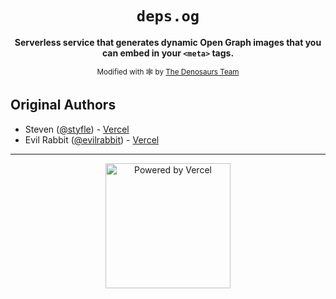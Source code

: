 <div align="center">
  <h1><code>deps.og</code></h1>

  <p>
    <strong>Serverless service that generates dynamic Open Graph images that you can embed in your <code>&lt;meta&gt;</code> tags.
    </strong>
  </p>

<sub>Modified with 🕸 by <a href="https://denosaurs.land/">The Denosaurs Team</a></sub>

</div>

## Original Authors

- Steven ([@styfle](https://twitter.com/styfle)) - [Vercel](https://vercel.com)
- Evil Rabbit ([@evilrabbit](https://twitter.com/evilrabbit_)) - [Vercel](https://vercel.com)

---

 <p align="center">
  <a href="https://vercel.com?utm_source=deps">
    <img src="https://deps.land/images/vercel/powered_by_vercel.jpg" alt="Powered by Vercel" width="200">
  </a>
</p>
